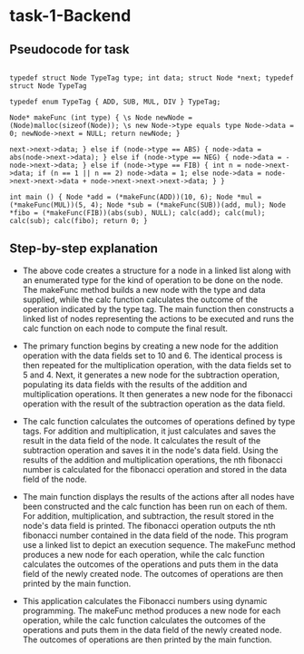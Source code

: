 # task-1-Backend

## Pseudocode for task

``` Include the stdio.h and stdlib.h header files.

typedef struct Node TypeTag type; int data; struct Node *next; typedef struct Node TypeTag

typedef enum TypeTag { ADD, SUB, MUL, DIV } TypeTag;

Node* makeFunc (int type) { \s Node newNode = (Node)malloc(sizeof(Node)); \s new Node->type equals type Node->data = 0; newNode->next = NULL; return newNode; }

next->next->data; } else if (node->type == ABS) { node->data = abs(node->next->data); } else if (node->type == NEG) { node->data = -node->next->data; } else if (node->type == FIB) { int n = node->next->data; if (n == 1 || n == 2) node->data = 1; else node->data = node->next->next->data + node->next->next->next->data; } }

int main () { Node *add = (*makeFunc(ADD))(10, 6); Node *mul = (*makeFunc(MUL))(5, 4); Node *sub = (*makeFunc(SUB))(add, mul); Node *fibo = (*makeFunc(FIB))(abs(sub), NULL); calc(add); calc(mul); calc(sub); calc(fibo); return 0; }
```

## Step-by-step explanation

- The above code creates a structure for a node in a linked list along with an enumerated type for the kind of operation to be done on the node. The makeFunc method builds a new node with the type and data supplied, while the calc function calculates the outcome of the operation indicated by the type tag. The main function then constructs a linked list of nodes representing the actions to be executed and runs the calc function on each node to compute the final result.

- The primary function begins by creating a new node for the addition operation with the data fields set to 10 and 6. The identical process is then repeated for the multiplication operation, with the data fields set to 5 and 4. Next, it generates a new node for the subtraction operation, populating its data fields with the results of the addition and multiplication operations. It then generates a new node for the fibonacci operation with the result of the subtraction operation as the data field.

- The calc function calculates the outcomes of operations defined by type tags. For addition and multiplication, it just calculates and saves the result in the data field of the node. It calculates the result of the subtraction operation and saves it in the node's data field. Using the results of the addition and multiplication operations, the nth fibonacci number is calculated for the fibonacci operation and stored in the data field of the node.

- The main function displays the results of the actions after all nodes have been constructed and the calc function has been run on each of them. For addition, multiplication, and subtraction, the result stored in the node's data field is printed. The fibonacci operation outputs the nth fibonacci number contained in the data field of the node.
This program use a linked list to depict an execution sequence. The makeFunc method produces a new node for each operation, while the calc function calculates the outcomes of the operations and puts them in the data field of the newly created node. The outcomes of operations are then printed by the main function.

- This application calculates the Fibonacci numbers using dynamic programming. The makeFunc method produces a new node for each operation, while the calc function calculates the outcomes of the operations and puts them in the data field of the newly created node. The outcomes of operations are then printed by the main function.
